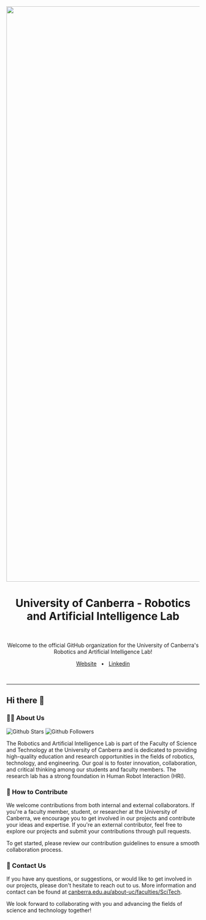 <img src="https://github.com/UC-SciTech/.github/assets/45908907/2091e8de-decb-4eed-8142-f8e5636d431b" width="1500" alt-text="UC - SciTech" />

<div align="center">
  <h1>University of Canberra - Robotics and Artificial Intelligence Lab</h1>

  <br />
  <p>Welcome to the official GitHub organization for the University of Canberra's Robotics and Artificial Intelligence Lab!</p>

  <a href="https://www.canberra.edu.au/about-uc/faculties/SciTech">Website</a>
  <span>&nbsp;&nbsp;•&nbsp;&nbsp;</span>
  <a href="https://www.linkedin.com/company/uc-faculty-of-science-and-technology/">Linkedin</a>
  
  <br />
  <hr />
</div>

## Hi there 👋

### 🙋‍♀️ About Us

![Github Stars](https://img.shields.io/github/stars/AIResearchLab?logo=github&color=414D61)
![Github Followers](https://img.shields.io/github/followers/AIResearchLab?logo=github&color=414D61)

The Robotics and Artificial Intelligence Lab is part of the Faculty of Science and Technology at the University of Canberra and is dedicated to providing high-quality education and research opportunities in the fields of robotics, technology, and engineering. Our goal is to foster innovation, collaboration, and critical thinking among our students and faculty members. The research lab has a strong foundation in Human Robot Interaction (HRI).

### 🌈 How to Contribute

We welcome contributions from both internal and external collaborators. If you're a faculty member, student, or researcher at the University of Canberra, we encourage you to get involved in our projects and contribute your ideas and expertise. If you're an external contributor, feel free to explore our projects and submit your contributions through pull requests.

To get started, please review our contribution guidelines to ensure a smooth collaboration process.

### 👋 Contact Us

If you have any questions, or suggestions, or would like to get involved in our projects, please don't hesitate to reach out to us. More information and contact can be found at [canberra.edu.au/about-uc/faculties/SciTech](https://www.canberra.edu.au/about-uc/faculties/SciTech).

We look forward to collaborating with you and advancing the fields of science and technology together!
